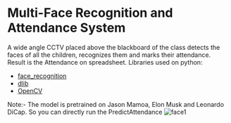 # Multi-Face Recognition and Attendance System
A wide angle CCTV placed above the blackboard of the class detects the faces of all the children, recognizes them and marks their attendance. Result is the Attendance on spreadsheet. Libraries used on python:
* [face_recognition](https://github.com/ageitgey/face_recognition)
* [dlib](https://pypi.org/project/dlib/)
* [OpenCV](https://opencv.org/)

Note:- The model is pretrained on Jason Mamoa, Elon Musk and Leonardo DiCap. So you can directly run the PredictAttendance
![face1](https://user-images.githubusercontent.com/66885398/175358166-ce8373e8-da35-4f24-a293-2c19ac46adf9.png)
